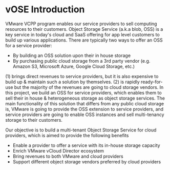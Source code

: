 # vOSE Introduction

VMware VCPP program enables our service providers to sell computing resources to their customers. Object Storage Service (a.k.a blob, OSS) is a key service in today's cloud and SaaS offering for app level customers to build up various applications. There are typically two ways to offer an OSS for a service provider:

- By building an OSS solution upon their in house storage
- By purchasing public cloud storage from a 3rd party vendor (e.g. Amazon S3, Microsoft Azure, Google Cloud Storage, etc.)

(1) brings direct revenues to service providers, but it is also expensive to build up & maintain such a solution by themselves. (2) is rapidly ready-for-use but the majority of the revenues are going to cloud storage vendors. In this project, we build an OSS for service providers, which enables them to sell their in house & heterogeneous storage as object storage services. The main functionality of this solution that differs from any public cloud storage is, VMware is going to provide the OSS extension to service providers, and service providers are going to enable OSS instances and sell multi-tenancy storage to their customers.

Our objective is to build a multi-tenant Object Storage Service for cloud providers, which is aimed to provide the following benefits

- Enable a provider to offer a service with its in-house storage capacity
- Enrich VMware vCloud Director ecosystem
- Bring revenues to both VMware and cloud providers
- Support different object storage vendors preferred by cloud providers
